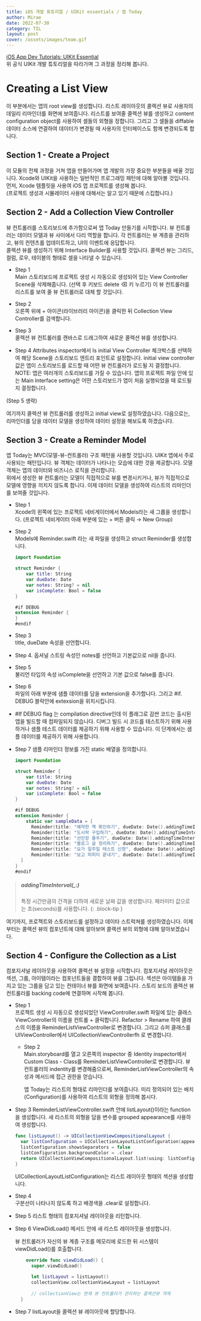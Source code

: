 ```yaml
---
title: iOS 개발 튜토리얼 / UIKit essentials / 앱 Today
author: Mirae
date: 2022-07-30
category: TIL
layout: post
cover: /assets/images/team.gif
---
```


[iOS App Dev Tutorials: UIKit Essential](https://developer.apple.com/tutorials/app-dev-training/getting-started-with-today)  
위 공식 UIKit 개발 튜토리얼을 따라가며 그 과정을 정리해 봅니다.

# Creating a List View  

  이 부분에서는 앱의 root view를 생성합니다. 리스트 레이아웃의 콜렉션 뷰로 사용자의 데일리 리마인더를 화면에 보여줍니다. 리스트를 보여줄 콜렉션 뷰를 생성하고 content configuration object를 사용하여 셀들의 외형을 정합니다. 그리고 그 셀들을 diffable 데이터 소스에 연결하여 데이터가 변경될 때 사용자의 인터페이스도 함께 변경되도록 합니다. 
  
## Section 1 - Create a Project  
  
  이 모듈의 전체 과정을 거쳐 앱을 만들어가며 앱 개발의 가장 중요한 부분들을 배울 것입니다. Xcode와 UIKit을 사용하는 일반적인 프로그래밍 패턴에 대해 알아볼 것입니다. 먼저, Xcode 템플릿을 사용여 iOS 앱 프로젝트를 생성해 봅니다.  
  (프로젝트 생성과 시뮬레이터 사용에 대해서는 알고 있기 때문에 스킵합니다.)
  
## Section 2 - Add a Collection View Controller
    
  뷰 컨트롤러를 스토리보드에 추가함으로써 앱 Today 만들기를 시작합니다. 뷰 컨트롤러는 데이터 모델과 뷰 사이에서 다리 역할을 합니다. 각 컨트롤러는 뷰 계층을 관리하고, 뷰의 컨텐츠를 업데이트하고, UI의 이벤트에 응답합니다.  
  콜렉션 뷰를 생성하기 위해 Interface Builder를 사용할 것입니다. 콜렉션 뷰는 그리드, 컬럼, 로우, 테이블의 형태로 셀을 나타낼 수 있습니다.  
    
- Step 1  
  Main 스토리보드에 프로젝트 생성 시 자동으로 생성되어 있는 View Controller Scene을 삭제해줍니다. (선택 후 키보드 delete ⌫ 키 누르기) 이 뷰 컨트롤러를 리스트를 보여 줄 뷰 컨트롤러로 대체 할 것입니다.  
    
- Step 2  
  오른쪽 위에 + 아이콘(라이브러리 아이콘)을 클릭한 뒤 Collection View Controller를 검색합니다. 
    
- Step 3  
  콜렉션 뷰 컨트롤러를 캔바스로 드래그하여 새로운 콜렉션 뷰를 생성합니다.  
    
- Step 4
  Attributes inspector에서 Is initial View Controller 체크박스를 선택하여 해당 Scene을 스토리보드 엔트리 포인트로 설정합니다. initial view controller 값은 앱이 스토리보드를 로드할 때 어떤 뷰 컨트롤러가 로드될 지 결정합니다.  
 NOTE: 앱은 여러개의 스토리보드를 가질 수 있습니다. 앱의 프로젝트 파일 안에 있는 Main Interface setting은 어떤 스토리보드가 앱이 처음 실행되었을 때 로드될 지 결정합니다. 
 
 (Step 5 생략)
 
 여기까지 콜렉션 뷰 컨트롤러를 생성하고 initial view로 설정하였습니다. 다음으로는, 리마인더를 담을 데이터 모델을 생성하여 데이터 설정을 해보도록 하겠습니다.  
   
## Section 3 - Create a Reminder Model  

   앱 Today는 MVC(모델-뷰-컨트롤러) 구조 패턴을 사용할 것입니다. UIKit 앱에서 주로 사용되는 패턴입니다. 뷰 객체는 데이터가 나타나는 모습에 대한 것을 제공합니다. 모델 객체는 앱의 데이터와 비즈니스 로직을 관리합니다.  
   위에서 생성한 뷰 컨트롤러는 모델이 직접적으로 뷰를 변경시키거나, 뷰가 직접적으로 모델에 영향을 끼치지 않도록 합니다. 이제 데이터 모델을 생성하여 리스트의 리마인더를 보여줄 것입니다.  
   
- Step 1  
  Xcode의 왼쪽에 있는 프로젝트 네비게이터에서 Models라는 새 그룹을 생성합니다. (프로젝트 네비게이터 아래 부분에 있는 + 버튼 클릭 → New Group)  

- Step 2  
  Models에 Reminder.swift 라는 새 파일을 생성하고 struct Reminder를 생성합니다.  
  
  ```swift 
  import Foundation
  
  struct Reminder {
      var title: String
      var dueDate: Date
      var notes: String? = nil
      var isComplete: Bool = false
  }
  
  #if DEBUG
  extension Reminder {
  }
  #endif
  ```
- Step 3  
  title, dueDate 속성을 선언합니다.

- Step 4. 
  옵셔널 스트링 속성인 notes를 선언하고 기본값으로 nil을 줍니다.

- Step 5  
  불리언 타입의 속성 isComplete을 선언하고 기본 값으로 false를 줍니다. 

- Step 6  
  파일의 아래 부분에 샘플 데이터를 담을 extension을 추가합니다. 그리고 #if. DEBUG 블락안에 extexsion을 위치시킵니다.  

- #If DEBUG flag 는 compilation directive인데 이 플래그로 감싼 코드는 출시된 앱을 빌드할 때 컴파일되지 않습니다. 디버그 빌드 시 코드를 테스트하기 위해 사용하거나 샘플 테스트 데이터를 제공하기 위해 사용할 수 있습니다. 이 단계에서는 샘플 데이터를 제공하기 위해 사용합니다. 

- Step 7
  샘플 리마인더 정보를 가진 static 배열을 정의합니다.
  
  ```swift 
  import Foundation
  
  struct Reminder {
      var title: String
      var dueDate: Date
      var notes: String? = nil
      var isComplete: Bool = false
  }
  
  #if DEBUG
  extension Reminder {
      static var sampleData = [
        Reminder(title: "예약한 책 확인하기", dueDate: Date().addingTimeInterval(800.0), notes: "전자 도서관 앱에서 확인하기"),
        Reminder(title: "도시락 구입하기", dueDate: Date().addingTimeInterval(14000.0), notes: "B마트 쿠폰 확인하기", isComplete: true),
        Reminder(title: "선인장 물주기", dueDate: Date().addingTimeInterval(24000.0), notes: "물주고 통풍 신경쓰기"),
        Reminder(title: "블로그 글 정리하기", dueDate: Date().addingTimeInterval(60000.0), notes: "조금이라도 하기"),
        Reminder(title: "요가 일주일 테스트 신청", dueDate: Date().addingTimeInterval(72000.0), notes: "요일도 생각해보기"),
        Reminder(title: "보고 피피티 끝내기", dueDate: Date().addingTimeInterval(3200.0), notes: "너무 늦지 않게 끝내기")
    ]
  }
  #endif
  ```  
  
> ##### addingTimeInterval(\_:)
>
> 특정 시간만큼의 간격을 더하여 새로운 날짜 값을 생성합니다. 패러미터 값으로는 초(seconds)를 사용합니다. 
{: .block-tip }
  
여기까지, 프로젝트와 스토리보드를 설정하고 데이타 스트럭쳐를 생성하였습니다. 이제부터는 콜렉션 뷰의 컴포넌트에 대해 알아보며 콜렉션 뷰의 외형에 대해 알아보겠습니다. 

## Section 4 - Configure the Collection as a List  
  
  컴포지셔널 레이아웃을 사용하여 콜렉션 뷰 설정을 시작합니다. 컴포지셔널 레이아웃은 섹션, 그룹, 아이템이라는 컴포넌트들을 결합하여 뷰를 그립니다. 섹션은 아이템들을 가지고 있는 그룹을 담고 있는 컨테이너 뷰를 화면에 보여줍니다. 
  스토리 보드의 콜렉션 뷰 컨트롤러를 backing code에 연결하며 시작해 봅니다.  
  
- Step 1  
  프로젝트 생성 시 자동으로 생성되었던 ViewController.swift 파일에 있는 클래스  ViewController의 이름을 컨트롤 + 클릭합니다. Refactor > Rename 하여 클래스의 이름을 ReminderListViewController로 변경합니다. 그리고 슈퍼 클래스를 UIViewController에서 UICollectionViewControllerfh 로 변경합니다. 
  
  - Step 2  
    Main.storyboard를 열고 오른쪽의 inspector 중 Identity inspector에서 Custom Class - Class를 ReminderListViewController로 변경합니다. 
    뷰 컨트롤러의 indentity를 변경해줌으로써, ReminderListViewController의 속성과 메서드에 접근 권한을 얻습니다. 
      
    앱 Today는 리스트의 형태로 리마인더를 보여줍니다. 미리 정의되어 있는 배치(Configuration)를 사용하여 리스트의 외형을 정의해 봅시다. 
    
- Step 3
  ReminderListViewController.swift 안에 listLayout()이라는 function을 생성합니다. 새 리스트의 외형을 담을 변수를 grouped appearance를 사용하여 생성합니다. 
  
  ```swift
  func listLayout() -> UICollectionViewCompositionalLayout {
    var listConfiguration = UICollectionLayoutListConfiguration(appearance: .grouped)
    listConfiguration.showsSeparators = false
    listConfiguration.backgroundColor = .clear
    return UICollectionViewCompositionalLayout.list(using: listConfiguration
  }
  ```
  UICollectionLayoutListConfiguration는 리스트 레이아웃 형태의 섹션을 생성합니다. 
  
- Step 4  
  구분선이 나타나지 않도록 하고 배경색을 .clear로 설정합니다. 

- Step 5 
  리스트 형태의 컴포지셔널 레이아웃을 리턴합니다.
  
- Step 6 
  ViewDidLoad() 메서드 안에 새 리스트 레이아웃을 생성합니다.  
  
  뷰 컨트롤러가 자신의 뷰 계층 구조를 메모리에 로드한 뒤 시스템이 viewDidLoad()를 호출합니다.
  
  ```swift 
      override func viewDidLoad() {
        super.viewDidLoad()
        
        let listLayout = listLayout()
        collectionView.collectionViewLayout = listLayout
        
        // collectionView는 현재 뷰 컨트롤러가 관리하는 콜렉션뷰 객체
    }
  ```
- Step 7 
  listLayout을 콜렉션 뷰 레이아웃에 할당합니다.


    


